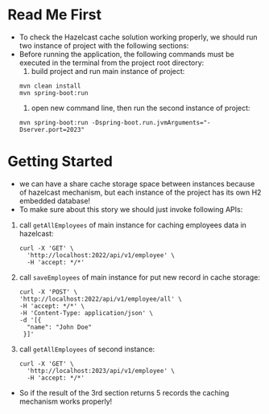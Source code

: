 # Read Me First
* To check the Hazelcast cache solution working properly, we should run two instance of project with the following sections:
* Before running the application, the following commands must be executed in the terminal from the project root directory:
  1. build project and run main instance of project:
    ```
    mvn clean install
    mvn spring-boot:run
    ```
  1. open new command line, then run the second instance of project:
    ```
    mvn spring-boot:run -Dspring-boot.run.jvmArguments="-Dserver.port=2023"
    ```

# Getting Started
* we can have a share cache storage space between instances because of hazelcast mechanism, but each instance of the project has its own H2 embedded database!
* To make sure about this story we should just invoke following APIs:

1. call `getAllEmployees` of main instance for caching employees data in hazelcast:
   ```
   curl -X 'GET' \
     'http://localhost:2022/api/v1/employee' \
     -H 'accept: */*'
   ```
2. call `saveEmployees` of main instance for put new record in cache storage:
   ```
   curl -X 'POST' \
   'http://localhost:2022/api/v1/employee/all' \
   -H 'accept: */*' \
   -H 'Content-Type: application/json' \
   -d '[{
     "name": "John Doe"
    }]'
   ```
3. call `getAllEmployees` of second instance:
   ```
   curl -X 'GET' \
     'http://localhost:2023/api/v1/employee' \
     -H 'accept: */*'
   ```
* So if the result of the 3rd section returns 5 records the caching mechanism works properly!


